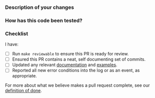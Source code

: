 <!--
Thank you for helping to improve Crossplane!

We strongly recommend you look through our contributor guide at https://git.io/fj2m9
if this is your first time opening a Crossplane pull request. You can find us in
https://slack.crossplane.io/messages/dev if you need any help contributing.
-->

### Description of your changes
<!--
Briefly describe what this pull request does. Be sure to direct your reviewers'
attention to anything that needs special consideration.

We love pull requests that resolve an open Crossplane issue. If yours does, you
can uncomment the below line to indicate which issue your PR fixes, for example
"Fixes #500":

Fixes #
-->

### How has this code been tested?
<!--
Before reviewers can be confident in the correctness of a pull request,
it needs to tested and shown to be correct. In this section, briefly
describe the testing that has already been done or which is planned.
-->

### Checklist
<!--
Please run through the below readiness checklist. The first two items are
relevant to every Crossplane pull request.
-->
I have:
- [ ] Run `make reviewable` to ensure this PR is ready for review.
- [ ] Ensured this PR contains a neat, self documenting set of commits.
- [ ] Updated any relevant [documentation] and [examples].
- [ ] Reported all new error conditions into the log or as an event, as
  appropriate.

For more about what we believe makes a pull request complete, see our
[definition of done].

[documentation]: https://github.com/crossplane/crossplane/tree/master/docs
[examples]: https://github.com/crossplane/crossplane/tree/master/cluster/examples
[definition of done]: https://github.com/crossplane/crossplane/tree/master/design/one-pager-definition-of-done.md
